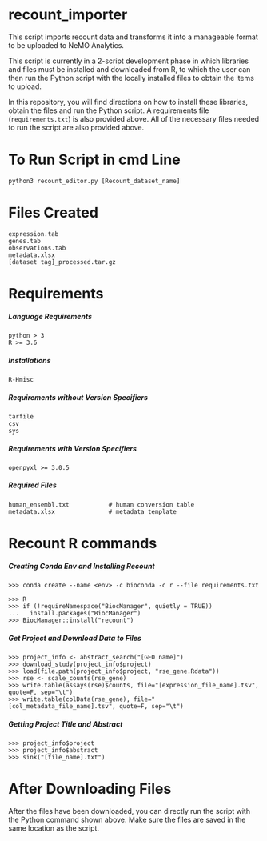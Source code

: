# recount_importer

This script imports recount data and transforms it into a manageable format to be uploaded to NeMO Analytics.

This script is currently in a 2-script development phase in which libraries and files must be installed and downloaded from R, to which the user can then run the Python script with the locally installed files to obtain the items to upload.

In this repository, you will find directions on how to install these libraries, obtain the files and run the Python script. A requirements file (```requirements.txt```) is also provided above. All of the necessary files needed to run the script are also provided above.

# To Run Script in cmd Line

```python3 recount_editor.py [Recount_dataset_name]```

# Files Created
```
expression.tab
genes.tab
observations.tab
metadata.xlsx
[dataset tag]_processed.tar.gz
```

# Requirements

##### Language Requirements
```
python > 3
R >= 3.6
```

##### Installations
```
R-Hmisc
```

##### Requirements without Version Specifiers
```
tarfile
csv
sys
```

##### Requirements with Version Specifiers
```
openpyxl >= 3.0.5
```

##### Required Files
```
human_ensembl.txt           # human conversion table
metadata.xlsx               # metadata template
```

# Recount R commands

##### Creating Conda Env and Installing Recount
```
>>> conda create --name <env> -c bioconda -c r --file requirements.txt
```

```
>>> R
>>> if (!requireNamespace("BiocManager", quietly = TRUE))
...   install.packages("BiocManager")
>>> BiocManager::install("recount")
```

##### Get Project and Download Data to Files
```
>>> project_info <- abstract_search("[GEO name]")
>>> download_study(project_info$project)
>>> load(file.path(project_info$project, "rse_gene.Rdata"))
>>> rse <- scale_counts(rse_gene)
>>> write.table(assays(rse)$counts, file="[expression_file_name].tsv", quote=F, sep="\t")
>>> write.table(colData(rse_gene), file="[col_metadata_file_name].tsv", quote=F, sep="\t")
```

##### Getting Project Title and Abstract
```
>>> project_info$project
>>> project_info$abstract
>>> sink("[file_name].txt")
```

# After Downloading Files
After the files have been downloaded, you can directly run the script with the Python command shown above. Make sure the files are saved in the same location as the script.
